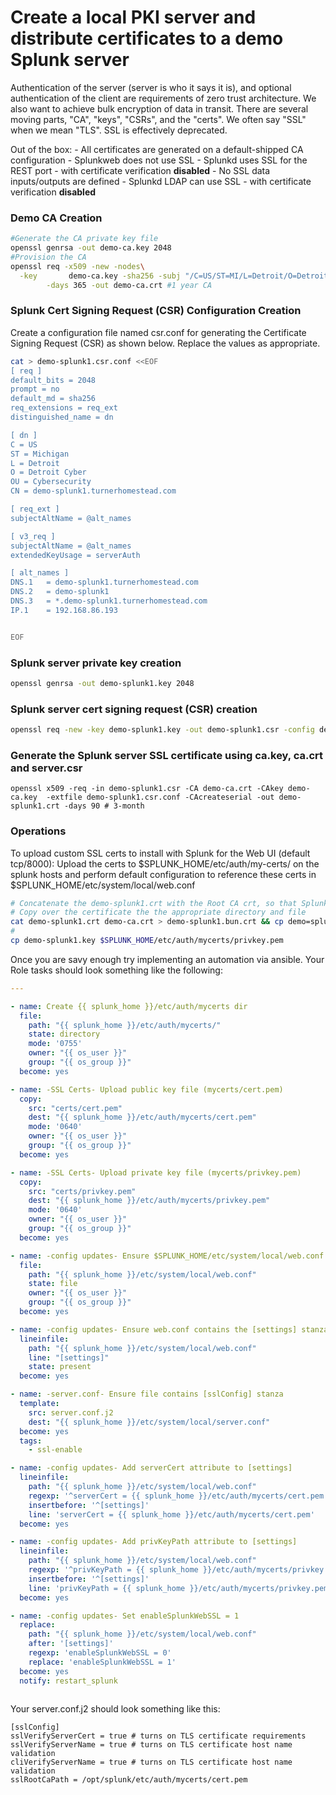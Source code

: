 # Create a local PKI server and distribute certificates to a demo Splunk server

Authentication of the server (server is who it says it is), and optional authentication of the client are requirements of zero trust architecture. We also want to achieve bulk encryption of data in transit. There are several moving parts, "CA", "keys", "CSRs", and the "certs". We often say "SSL" when we mean "TLS". SSL is effectively deprecated.

Out of the box:
        - All certificates are generated on a default-shipped CA configuration
        - Splunkweb does not use SSL
        - Splunkd uses SSL for the REST port - with certificate verification **disabled**
        - No SSL data inputs/outputs are defined
        - Splunkd LDAP can use SSL - with certificate verification **disabled**


### Demo CA Creation
```bash
#Generate the CA private key file
openssl genrsa -out demo-ca.key 2048
#Provision the CA
openssl req -x509 -new -nodes\
  -key       demo-ca.key -sha256 -subj "/C=US/ST=MI/L=Detroit/O=Detroit Cyber/OU=Cybersecurity/CN=demo-ca"\
        -days 365 -out demo-ca.crt #1 year CA

```
### Splunk Cert Signing Request (CSR) Configuration Creation
Create a configuration file named <server>csr.conf for generating the Certificate Signing Request (CSR) as shown below. Replace the values as appropriate. 



```bash
cat > demo-splunk1.csr.conf <<EOF
[ req ]
default_bits = 2048
prompt = no
default_md = sha256
req_extensions = req_ext
distinguished_name = dn

[ dn ]
C = US
ST = Michigan
L = Detroit
O = Detroit Cyber
OU = Cybersecurity
CN = demo-splunk1.turnerhomestead.com

[ req_ext ]
subjectAltName = @alt_names

[ v3_req ]
subjectAltName = @alt_names
extendedKeyUsage = serverAuth

[ alt_names ]
DNS.1   = demo-splunk1.turnerhomestead.com
DNS.2   = demo-splunk1
DNS.3   = *.demo-splunk1.turnerhomestead.com
IP.1    = 192.168.86.193


EOF
```
### Splunk server private key creation

```bash
openssl genrsa -out demo-splunk1.key 2048
```

### Splunk server cert signing request (CSR) creation

```bash
openssl req -new -key demo-splunk1.key -out demo-splunk1.csr -config demo-splunk1.csr.conf
```
### Generate the Splunk server SSL certificate using ca.key, ca.crt and server.csr
```
openssl x509 -req -in demo-splunk1.csr -CA demo-ca.crt -CAkey demo-ca.key  -extfile demo-splunk1.csr.conf -CAcreateserial -out demo-splunk1.crt -days 90 # 3-month 
```

### Operations

To upload custom SSL certs to install with Splunk for the Web UI (default tcp/8000):
Upload the certs to $SPLUNK_HOME/etc/auth/my-certs/ on the splunk hosts and perform default configuration to reference these certs in $SPLUNK_HOME/etc/system/local/web.conf

```bash
# Concatenate the demo-splunk1.crt with the Root CA crt, so that Splunk trusts the Root CA and it's issued certificates
# Copy over the certificate the the appropriate directory and file
cat demo-splunk1.crt demo-ca.crt > demo-splunk1.bun.crt && cp demo=splunk1.bun.crt $SPLUNK_HOME/etc/auth/mycerts/cert.pem 
# 
cp demo-splunk1.key $SPLUNK_HOME/etc/auth/mycerts/privkey.pem  
```

Once you are savy enough try implementing an automation via ansible. Your Role tasks should look something like the following:

```yaml
---

- name: Create {{ splunk_home }}/etc/auth/mycerts dir
  file:
    path: "{{ splunk_home }}/etc/auth/mycerts/"
    state: directory
    mode: '0755'  
    owner: "{{ os_user }}"
    group: "{{ os_group }}"
  become: yes

- name: -SSL Certs- Upload public key file (mycerts/cert.pem)
  copy:
    src: "certs/cert.pem"
    dest: "{{ splunk_home }}/etc/auth/mycerts/cert.pem"
    mode: '0640'
    owner: "{{ os_user }}"
    group: "{{ os_group }}"
  become: yes

- name: -SSL Certs- Upload private key file (mycerts/privkey.pem)
  copy:
    src: "certs/privkey.pem"
    dest: "{{ splunk_home }}/etc/auth/mycerts/privkey.pem"
    mode: '0640'
    owner: "{{ os_user }}"
    group: "{{ os_group }}"
  become: yes

- name: -config updates- Ensure $SPLUNK_HOME/etc/system/local/web.conf exists
  file:
    path: "{{ splunk_home }}/etc/system/local/web.conf"
    state: file
    owner: "{{ os_user }}"
    group: "{{ os_group }}"
  become: yes

- name: -config updates- Ensure web.conf contains the [settings] stanza
  lineinfile:
    path: "{{ splunk_home }}/etc/system/local/web.conf"
    line: "[settings]"
    state: present
  become: yes

- name: -server.conf- Ensure file contains [sslConfig] stanza
  template:
    src: server.conf.j2
    dest: "{{ splunk_home }}/etc/system/local/server.conf"
  become: yes
  tags:
    - ssl-enable

- name: -config updates- Add serverCert attribute to [settings]
  lineinfile:
    path: "{{ splunk_home }}/etc/system/local/web.conf"
    regexp: '^serverCert = {{ splunk_home }}/etc/auth/mycerts/cert.pem'
    insertbefore: '^[settings]'
    line: 'serverCert = {{ splunk_home }}/etc/auth/mycerts/cert.pem'    
  become: yes

- name: -config updates- Add privKeyPath attribute to [settings]
  lineinfile:
    path: "{{ splunk_home }}/etc/system/local/web.conf"
    regexp: '^privKeyPath = {{ splunk_home }}/etc/auth/mycerts/privkey.pem'
    insertbefore: '^[settings]'
    line: 'privKeyPath = {{ splunk_home }}/etc/auth/mycerts/privkey.pem'    
  become: yes

- name: -config updates- Set enableSplunkWebSSL = 1
  replace:
    path: "{{ splunk_home }}/etc/system/local/web.conf"
    after: '[settings]'
    regexp: 'enableSplunkWebSSL = 0'
    replace: 'enableSplunkWebSSL = 1'
  become: yes
  notify: restart_splunk
        
```

Your server.conf.j2 should look something like this:
```jinja
[sslConfig]
sslVerifyServerCert = true # turns on TLS certificate requirements
sslVerifyServerName = true # turns on TLS certificate host name validation
cliVerifyServerName = true # turns on TLS certificate host name validation
sslRootCaPath = /opt/splunk/etc/auth/mycerts/cert.pem        
```
